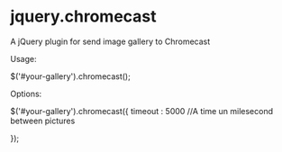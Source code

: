 jquery.chromecast
=================

A jQuery plugin for send image gallery to Chromecast


Usage:

$('#your-gallery').chromecast();

Options:

$('#your-gallery').chromecast({
  timeout : 5000 //A time un milesecond between pictures
  
});
